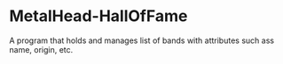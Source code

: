 # MetalHead-HallOfFame
A program that holds and manages list of bands with attributes such ass name, origin, etc.
